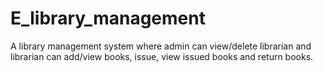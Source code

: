 # E_library_management

A library management system where admin can view/delete librarian and librarian can add/view books, issue, view issued books and return books.
